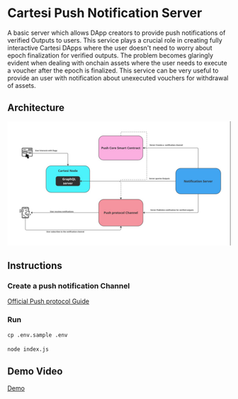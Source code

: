 # Cartesi Push Notification Server

A basic server which allows DApp creators to provide push notifications of verified Outputs to users. This service plays a crucial role in creating fully interactive Cartesi DApps where the user doesn't need to worry about epoch finalization for verified outputs. The problem becomes glaringly evident when dealing with onchain assets where the user needs to execute a voucher after the epoch is finalized. This service can be very useful to provide an user with notification about unexecuted vouchers for withdrawal of assets.

## Architecture

![alt text](push.jpg)

## Instructions

### Create a push notification Channel

[Official Push protocol Guide](https://push.org/docs/notifications/tutorials/create-your-channel/)

### Run

```
cp .env.sample .env

node index.js
```

## Demo Video

[Demo](https://drive.google.com/file/d/1SMYO2iX_7bSkXnzVKOPayLWd8o4XK2VG/view?usp=sharing)
